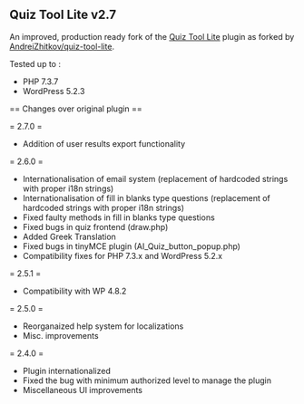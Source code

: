 ## Quiz Tool Lite v2.7

An improved, production ready fork of the [Quiz Tool Lite](https://wordpress.org/plugins/quiz-tool-lite/) plugin as forked by [AndreiZhitkov/quiz-tool-lite](https://github.com/AndreiZhitkov/quiz-tool-lite).

Tested up to : 
- PHP 7.3.7
- WordPress 5.2.3

== Changes over original plugin ==  

= 2.7.0 =  
* Addition of user results export functionality  

= 2.6.0 =  
* Internationalisation of email system (replacement of hardcoded strings with proper i18n strings)
* Internationalisation of fill in blanks type questions  (replacement of hardcoded strings with proper i18n strings)
* Fixed faulty methods in fill in blanks type questions
* Fixed bugs in quiz frontend (draw.php)
* Added Greek Translation  
* Fixed bugs in tinyMCE plugin (AI_Quiz_button_popup.php)
* Compatibility fixes for PHP 7.3.x and WordPress 5.2.x
  
= 2.5.1 =
* Compatibility with WP 4.8.2

= 2.5.0 =  
* Reorganaized help system for localizations
* Misc. improvements

= 2.4.0 =  
* Plugin internationalized
* Fixed the bug with minimum authorized level to manage the plugin
* Miscellaneous UI improvements